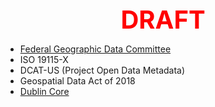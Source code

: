 <div style='text-align: center; color: #ff0000; font-size: 2.5rem; font-weight: bold;'>DRAFT</div>

* [Federal Geographic Data Committee](https://www.fgdc.gov/standards)    
* ISO 19115-X  
* DCAT-US (Project Open Data Metadata)  
* Geospatial Data Act of 2018  
* [Dublin Core](https://www.dublincore.org/specifications/dublin-core/dces/)  